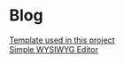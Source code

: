 # Blog  
  
[Template used in this project](https://startbootstrap.com/themes/clean-blog)  
[Simple WYSIWYG Editor](https://summernote.org/)  
  